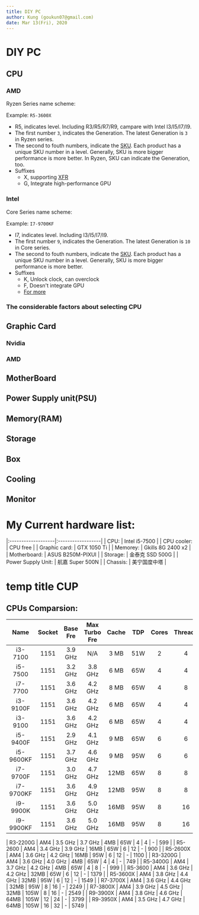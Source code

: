 ```yaml
---
title: DIY PC
author: Kung (goukun07@gmail.com)
date: Mar 13(Fri), 2020
---
```


# DIY PC

## CPU

### AMD

Ryzen Series name scheme:

Example: `R5-3600X`

*   R5, indicates level. Including R3/R5/R7/R9, campare with Intel I3/I5/I7/I9.
*   The first number `3`, indicates the Generation. The latest Generation is
    `3` in Ryzen series.
*   The second to fouth numbers, indicate the [SKU]. Each product has a unique
    SKU number in a level. Generally, SKU is more bigger performance is more
    better.
    In Ryzen, SKU can indicate the Generation, too.
*   Suffixes
    *   X, supporting [XFR](https://www.gearprimer.com/wiki/xfr/)
    *   G, Integrate high-performance GPU

[SKU]: https://techterms.com/definition/sku

### Intel

Core Series name scheme:

Example: `I7-9700KF`

*   I7, indicates level. Including I3/I5/I7/I9.
*   The first number `9`, indicates the Generation. The latest Generation is
    `10` in Core series.
*   The second to fouth numbers, indicate the [SKU]. Each product has a unique
    SKU number in a level. Generally, SKU is more bigger performance is more
    better.
*   Suffixes
    *   K, Unlock clock, can overclock
    *   F, Doesn't integrate GPU
    *   [For more](https://www.intel.cn/content/www/cn/zh/processors/processor-numbers.html)

### The considerable factors about selecting CPU

## Graphic Card

### Nvidia

### AMD
## MotherBoard

## Power Supply unit(PSU)

## Memory(RAM)

## Storage

## Box

## Cooling

## Monitor

# My Current hardware list:

|:-------------------|:------------------|
| CPU:               | Intel i5-7500     |
| CPU cooler:        | CPU free          |
| Graphic card:      | GTX 1050 Ti       |
| Memorey:           | Gkills 8G 2400 x2 |
| Motherboard:       | ASUS B250M-PIXUI  |
| Storage:           | 金泰克 SSD 500G   |
| Power Supply Unit: | 航嘉 Super 500N   |
| Chassis:           | 美宁国度中塔      |


# temp title CUP


## CPUs Comparsion:

| Name      | Socket | Base Fre | Max Turbo Fre | Cache | TDP  | Cores | Threads | Pr-offical | Pr-JD |
|:---------:|:------:|:--------:|:-------------:|:-----:|:----:|:-----:|:-------:|:----------:|:-----:|
| i3-7100   | 1151   | 3.9 GHz  | N/A           | 3 MB  | 51W  | 2     | 4       | 828        | -     |
| i5-7500   | 1151   | 3.2 GHz  | 3.8 GHz       | 6 MB  | 65W  | 4     | 4       | 1380       | -     |
| i7-7700   | 1151   | 3.6 GHz  | 4.2 GHz       | 8 MB  | 65W  | 4     | 8       | 2548       | 2500  |
| i3-9100F  | 1151   | 3.6 GHz  | 4.2 GHz       | 6 MB  | 65W  | 4     | 4       | 686        | 599   |
| i3-9100   | 1151   | 3.6 GHz  | 4.2 GHz       | 6 MB  | 65W  | 4     | 4       | 900        | 999   |
| i5-9400F  | 1151   | 2.9 GHz  | 4.1 GHz       | 9 MB  | 65W  | 6     | 6       | 1111       | 1199  |
| i5-9600KF | 1151   | 3.7 GHz  | 4.6 GHz       | 9 MB  | 95W  | 6     | 6       | 1685       | 1399  |
| i7-9700F  | 1151   | 3.0 GHz  | 4.7 GHz       | 12MB  | 65W  | 8     | 8       | 2152       | 2499  |
| i7-9700KF | 1151   | 3.6 GHz  | 4.9 GHz       | 12MB  | 95W  | 8     | 8       | 2513       | 2799  |
| i9-9900K  | 1151   | 3.6 GHz  | 5.0 GHz       | 16MB  | 95W  | 8     | 16      | 3490       | 3999  |
| i9-9900KF | 1151   | 3.6 GHz  | 5.0 GHz       | 16MB  | 95W  | 8     | 16      | 3313       | 3599  |

| R3-2200G  | AM4    | 3.5 GHz  | 3.7 GHz       | 4MB   | 65W  | 4     | 4       | -          | 599   |
| R5-2600   | AM4    | 3.4 GHz  | 3.9 GHz       | 16MB  | 65W  | 6     | 12      | -          | 900   |
| R5-2600X  | AM4    | 3.6 GHz  | 4.2 GHz       | 16MB  | 95W  | 6     | 12      | -          | 1100  |
| R3-3200G  | AM4    | 3.6 GHz  | 4.0 GHz       | 4MB   | 65W  | 4     | 4       | -          | 749   |
| R5-3400G  | AM4    | 3.7 GHz  | 4.2 GHz       | 4MB   | 65W  | 4     | 8       | -          | 999   |
| R5-3600   | AM4    | 3.6 GHz  | 4.2 GHz       | 32MB  | 65W  | 6     | 12      | -          | 1379  |
| R5-3600X  | AM4    | 3.8 GHz  | 4.4 GHz       | 32MB  | 95W  | 6     | 12      | -          | 1549  |
| R7-3700X  | AM4    | 3.6 GHz  | 4.4 GHz       | 32MB  | 95W  | 8     | 16      | -          | 2249  |
| R7-3800X  | AM4    | 3.9 GHz  | 4.5 GHz       | 32MB  | 105W | 8     | 16      | -          | 2549  |
| R9-3900X  | AM4    | 3.8 GHz  | 4.6 GHz       | 64MB  | 105W | 12    | 24      | -          | 3799  |
| R9-3950X  | AM4    | 3.5 GHz  | 4.7 GHz       | 64MB  | 105W | 16    | 32      | -          | 5749  |
